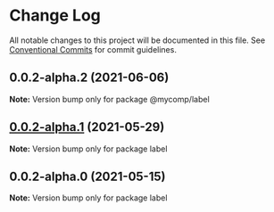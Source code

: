 # Change Log

All notable changes to this project will be documented in this file.
See [Conventional Commits](https://conventionalcommits.org) for commit guidelines.

## 0.0.2-alpha.2 (2021-06-06)

**Note:** Version bump only for package @mycomp/label






## [0.0.2-alpha.1](https://github.com/avipeels/components/compare/label@0.0.2-alpha.0...label@0.0.2-alpha.1) (2021-05-29)

**Note:** Version bump only for package label





## 0.0.2-alpha.0 (2021-05-15)

**Note:** Version bump only for package label
